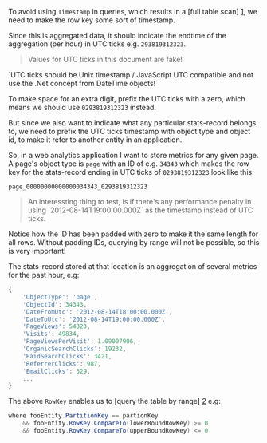 To avoid using `Timestamp` in queries, which results in a [full table scan] [1], we need to make the row key some sort of timestamp.

Since this is aggregated data, it should indicate the endtime of the aggregation (per hour) in UTC ticks e.g. `293819312323`.

> Values for UTC ticks in this document are fake!

`UTC ticks should be Unix timestamp / JavaScript UTC compatible and not use the .Net concept from DateTime objects!´

To make space for an extra digit, prefix the UTC ticks with a zero, which means we should use `0293819312323` instead.

But since we also want to indicate what any particular stats-record belongs to, we need to prefix the UTC ticks timestamp with object type and object id, to make it refer to another entity in an application.

So, in a web analytics application I want to store metrics for any given page. A page's object type is `page` with an ID of e.g. `34343` which makes the row key for the stats-record ending in UTC ticks of `0293819312323` look like this:

`page_00000000000000034343_0293819312323`

> An interessting thing to test, is if there's any performance penalty in using ´2012-08-14T19:00:00.000Z´ as the timestamp instead of UTC ticks.

Notice how the ID has been padded with zero to make it the same length for all rows. Without padding IDs, querying by range will not be possible, so this is very important!

The stats-record stored at that location is an aggregation of several metrics for the past hour, e.g:

```javascript
{
    'ObjectType': 'page',
    'ObjectId': 34343,
    'DateFromUtc': '2012-08-14T18:00:00.000Z',
    'DateToUtc': '2012-08-14T19:00:00.000Z',
    'PageViews': 54323,
    'Visits': 49834,
    'PageViewsPerVisit': 1.09007906,
    'OrganicSearchClicks': 19232,
    'PaidSearchClicks': 3421,
    'ReferrerClicks': 987,
    'EmailClicks': 329,
    ...
}
```

The above `RowKey` enables us to [query the table by range] [2] e.g:

```csharp
where fooEntity.PartitionKey == partionKey
    && fooEntity.RowKey.CompareTo(lowerBoundRowKey) >= 0
    && fooEntity.RowKey.CompareTo(upperBoundRowKey) <= 0
````

[1]: http://stackoverflow.com/a/5636080/2972
[2]: http://stackoverflow.com/a/5933042/2972
